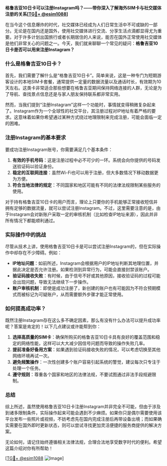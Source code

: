**格鲁吉亚10日卡可以注册Instagram吗？——带你深入了解海外SIM卡与社交媒体注册的关系[[TG💪+ @esim1088](https://t.me/s/esim1088)]**

在当今这个信息爆炸的时代，社交媒体已经成为人们日常生活中不可或缺的一部分。无论是在国内还是国外，使用社交媒体进行交流、分享生活点滴都显得尤为重要。对于许多计划出国旅行或者长期居住的人来说，能否在国外正常使用社交媒体是他们非常关心的问题之一。今天，我们就来聊聊一个常见的疑问：**格鲁吉亚10日卡是否可以用来注册Instagram？**

### 什么是格鲁吉亚10日卡？

首先，我们需要了解什么是“格鲁吉亚10日卡”。简单来说，这是一种专门为短期游客设计的本地SIM卡套餐，通常提供一定量的数据流量以及通话时长，有效期为10天左右。这类卡非常适合那些想要在格鲁吉亚期间保持网络连接的人群，无论是为了导航、查找景点信息还是与家人朋友保持联系都非常实用。

然而，当我们提到“注册Instagram”这样一个功能时，事情就变得稍微复杂起来了。Instagram作为一个全球性的社交平台，其注册过程对IP地址有着严格的要求。这意味着如果你希望通过某种方式绕过地理限制来完成注册，可能会面临一定的困难。

### 注册Instagram的基本要求

要成功注册Instagram账号，你需要满足几个基本条件：

1. **有效的手机号码**：这是注册过程中必不可少的一环。系统会向你提供的号码发送验证码以验证身份。
2. **稳定的互联网连接**：虽然Wi-Fi也可以用于注册，但大多数情况下移动数据更为方便。
3. **符合当地法律的规定**：不同国家和地区可能有不同的法律法规限制某些服务的使用。

对于持有格鲁吉亚10日卡的用户而言，理论上只要你的手机能够正常接收短信并拥有足够的数据流量，就可以尝试注册Instagram。不过，这里需要注意的是，由于Instagram会对新账户采取一定的审核机制（比如检查IP地址来源），因此并非所有情况下都能顺利通过。

### 实际操作中的挑战

尽管从技术上讲，使用格鲁吉亚10日卡是可以尝试注册Instagram的，但在实际操作中却存在不少障碍。例如：

- **IP地址问题**：如前所述，Instagram会根据用户的IP地址判断其地理位置，并据此决定是否允许注册。如果检测到异常行为，可能会直接封禁该账户。
- **验证码接收失败**：有时候，由于信号不好或其他原因，接收验证码的过程可能会出现问题，导致无法继续下一步操作。
- **账户审核机制**：即使是成功注册了，新创建的账户也有可能因为不符合预期模式而被标记为可疑账户，从而需要额外步骤才能正常使用。

### 如何提高成功率？

既然注册Instagram存在这么多不确定因素，那么有没有什么办法可以提升成功率呢？答案是肯定的！以下几点建议或许能帮到你：

1. **选择高质量的SIM卡**：确保所购买的格鲁吉亚10日卡具有良好的覆盖范围和稳定的网络性能，这样可以大大减少因信号问题而导致的操作失败几率。
2. **提前准备好备用方案**：如果遇到验证码接收失败的情况，可以考虑切换至其他网络环境再试一次。
3. **避免频繁操作**：一次性创建多个账户容易引起系统的警觉，建议每次只专注于处理一个任务。
4. **遵守规则**：尊重各个国家和地区的法律法规，不要试图通过非法手段规避限制。

### 总结

综上所述，虽然使用格鲁吉亚10日卡注册Instagram并非完全不可能，但由于涉及到诸多限制条件，实际操作起来可能会遇到不少麻烦。如果你只是偶尔需要使用该平台发布一些照片或视频，不妨考虑先在国内完成注册后再带设备出境；而如果确实需要在国外即时更新状态，则可以尝试寻找更加灵活便捷的服务商提供的解决方案。

无论如何，请记住始终遵循相关法律法规，合理合法地享受数字时代的便利。希望这篇介绍对你有所帮助！

[[TG💪+ @esim1088](https://t.me/s/esim1088) ![Image](https://i.postimg.cc/4NQfJmqS/Snipaste-2025-05-13-00-14-12.png)]